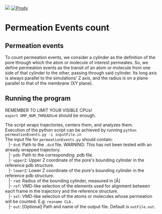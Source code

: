 ![](https://img.shields.io/badge/status-testing-yellow)
[![Prody](https://img.shields.io/badge/powered%20by-ProDy-9cf)](http://prody.csb.pitt.edu/index.html)

# Permeation Events count

## Permeation events
To count permeation events, we consider a cylinder as the definition of the pore through which the atom or molecule of interest permeates. So, we define permeation events as the transit of an atom or molecule from one side of that cylinder to the other, passing through said cylinder. Its long axis is always parallel to the simulations' Z axis, and the radius is on a plane parallel to that of the membrane (XY plane). <br />

## Running the program
REMEMBER TO LIMIT YOUR VISIBLE CPUs!<br />
`export OMP_NUM_THREADS=6` should be enough.

The script wraps trajectories, centers them, and analyzes them.<br/>
Execution of the python script can be achieved by running `python permeationEvents.py -i inputFile.in`<br/>
The input file for `permeationEvents.py` should contain:<br />
&nbsp;&nbsp; |- `dcd`: Path to the `.dcd` file. WARNING: This has not been tested with an already wrapped trajectory. <br />
&nbsp;&nbsp; |- `pdb`: Path to the corresponding .pdb file. <br />
&nbsp;&nbsp; |- `upperZ`: Upper Z coordinate of the pore's bounding cylinder in the reference pdb structure. <br />
&nbsp;&nbsp; |- `lowerZ`: Lower Z coordinate of the pore's bounding cylinder in the reference pdb structure. <br />
&nbsp;&nbsp; |- `rad`: Radius of the bounding cylinder, measured in \[Å] <br />
&nbsp;&nbsp; |- `ref`: VMD-like selection of the elements used for alignment between each frame in the trajectory and the reference structure. <br/>
&nbsp;&nbsp; |- `sel`: VMD-like selection of the atoms or molecules whose permeation will be counted. E.g: `resname CLA` .<br/>
&nbsp;&nbsp; |- `out`: \[Optional] Path and name of the output file. Default is `outFile.out`.
